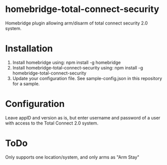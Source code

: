 # homebridge-total-connect-security

Homebridge plugin allowing arm/disarm of total connect security 2.0 system.

# Installation

1. Install homebridge using: npm install -g homebridge
2. Install homebridge-total-connect-security using: npm install -g homebridge-total-connect-security
3. Update your configuration file. See sample-config.json in this repository for a sample. 

# Configuration

Leave appID and version as is, but enter username and password of a user with access to the Total Connect 2.0 system.

# ToDo

Only supports one location/system, and only arms as "Arm Stay" 
